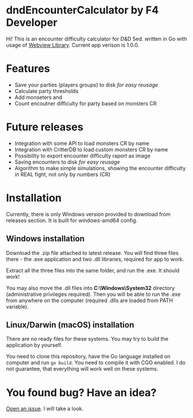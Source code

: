 # dndEncounterCalculator by F4 Developer
Hi! This is an encounter difficulty calculator for D&D 5ed. written in Go with usage of [Webview Library](https://github.com/webview/webview). Current app verison is 1.0.0.

# Features
- Save your parties (players groups) to disk *for easy reusage*
- Calculate party thresholds
- Add monseters and
- Count encoutner difficulty for party based on monsters CR

# Future releases
- Integration with some API to load monsters CR by name
- Integration with CritterDB to load custom monsters CR by name
- Possibility to export encounter difficulty raport as image
- Saving encounters to disk *for easy reusage*
- Algorithm to make simple simulations, showing the encounter difficulty in REAL fight, not only by numbers (CR)

# Installation
Currently, there is only Windows version provided to download from releases section. It is built for windows-amd64 config.

## Windows installation
Download the .zip file attached to latest release. You will find three files there - the .exe application and two .dll libraries, required for app to work.

Extract all the three files into the same folder, and run the .exe. It should work!

You may also move the .dll files into **C:\Windows\System32** directory (administrative privileges required). Then you will be able to run the .exe from anywhere on the computer (required .dlls are loaded from PATH variable).

## Linux/Darwin (macOS) installation
There are no ready files for these systems. You may try to build the application by yourself.

You need to clone this repository, have the Go language installed on computer and run `go build`. You need to compile it with CGO enabled. I do not guarantee, that everything will work well on these systems.

# You found bug? Have an idea?

[Open an issue](https://github.com/kovansky/dndEncounterCalculator/issues/new). I will take a look.
